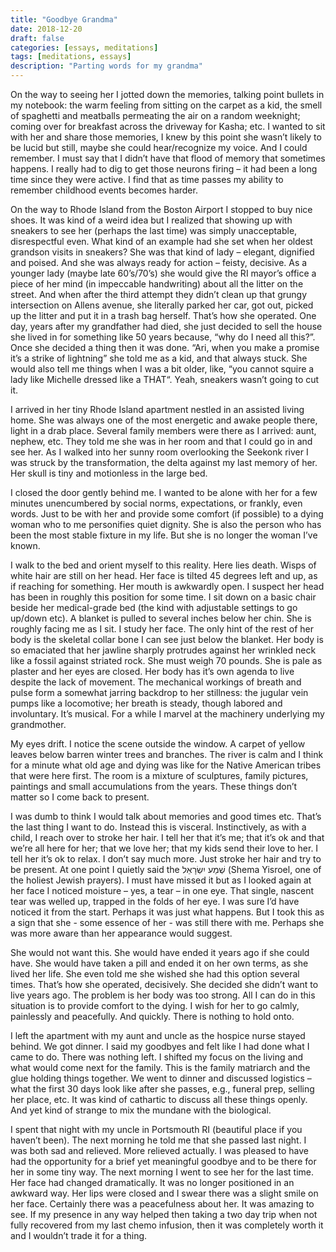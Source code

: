 ```yaml
---
title: "Goodbye Grandma"
date: 2018-12-20
draft: false
categories: [essays, meditations]
tags: [meditations, essays]
description: "Parting words for my grandma"
---
```


On the way to seeing her I jotted down the memories, talking point bullets in my notebook: the warm feeling from sitting on the carpet as a kid, the smell of spaghetti and meatballs permeating the air on a random weeknight; coming over for breakfast across the driveway for Kasha; etc. I wanted to sit with her and share those memories, I knew by this point she wasn’t likely to be lucid but still, maybe she could hear/recognize my voice. And I could remember. I must say that I didn’t have that flood of memory that sometimes happens. I really had to dig to get those neurons firing – it had been a long time since they were active. I find that as time passes my ability to remember childhood events becomes harder.

On the way to Rhode Island from the Boston Airport I stopped to buy nice shoes. It was kind of a weird idea but I realized that showing up with sneakers to see her (perhaps the last time) was simply unacceptable, disrespectful even. What kind of an example had she set when her oldest grandson visits in sneakers? She was that kind of lady – elegant, dignified and poised. And she was always ready for action – feisty, decisive. As a younger lady (maybe late 60’s/70’s) she would give the RI mayor’s office a piece of her mind (in impeccable handwriting) about all the litter on the street. And when after the third attempt they didn’t clean up that grungy intersection on Allens avenue, she literally parked her car, got out, picked up the litter and put it in a trash bag herself. That’s how she operated. One day, years after my grandfather had died, she just decided to sell the house she lived in for something like 50 years because, “why do I need all this?”. Once she decided a thing then it was done. “Ari, when you make a promise it’s a strike of lightning” she told me as a kid, and that always stuck. She would also tell me things when I was a bit older, like, “you cannot squire a lady like Michelle dressed like a THAT“. Yeah, sneakers wasn’t going to cut it.

I arrived in her tiny Rhode Island apartment nestled in an assisted living home. She was always one of the most energetic and awake people there, light in a drab place. Several family members were there as I arrived: aunt, nephew, etc. They told me she was in her room and that I could go in and see her. As I walked into her sunny room overlooking the Seekonk river I was struck by the transformation, the delta against my last memory of her. Her skull is tiny and motionless in the large bed.

I closed the door gently behind me. I wanted to be alone with her for a few minutes unencumbered by social norms, expectations, or frankly, even words. Just to be with her and provide some comfort (if possible) to a dying woman who to me personifies quiet dignity. She is also the person who has been the most stable fixture in my life. But she is no longer the woman I’ve known.

I walk to the bed and orient myself to this reality. Here lies death. Wisps of white hair are still on her head. Her face is tilted 45 degrees left and up, as if reaching for something. Her mouth is awkwardly open. I suspect her head has been in roughly this position for some time. I sit down on a basic chair beside her medical-grade bed (the kind with adjustable settings to go up/down etc). A blanket is pulled to several inches below her chin. She is roughly facing me as I sit. I study her face. The only hint of the rest of her body is the skeletal collar bone I can see just below the blanket. Her body is so emaciated that her jawline sharply protrudes against her wrinkled neck like a fossil against striated rock. She must weigh 70 pounds. She is pale as plaster and her eyes are closed. Her body has it’s own agenda to live despite the lack of movement. The mechanical workings of breath and pulse form a somewhat jarring backdrop to her stillness: the jugular vein pumps like a locomotive; her breath is steady, though labored and involuntary. It’s musical. For a while I marvel at the machinery underlying my grandmother.

My eyes drift. I notice the scene outside the window. A carpet of yellow leaves below barren winter trees and branches. The river is calm and I think for a minute what old age and dying was like for the Native American tribes that were here first. The room is a mixture of sculptures, family pictures, paintings and small accumulations from the years. These things don’t matter so I come back to present.

I was dumb to think I would talk about memories and good times etc. That’s the last thing I want to do. Instead this is visceral. Instinctively, as with a child, I reach over to stroke her hair. I tell her that it’s me; that it’s ok and that we’re all here for her; that we love her; that my kids send their love to her. I tell her it’s ok to relax. I don’t say much more. Just stroke her hair and try to be present. At one point I quietly said the שְׁמַע יִשְׂרָאֵל (Shema Yisroel, one of the holiest Jewish prayers). I must have missed it but as I looked again at her face I noticed moisture – yes, a tear – in one eye. That single, nascent tear was welled up, trapped in the folds of her eye. I was sure I’d have noticed it from the start. Perhaps it was just what happens. But I took this as a sign that she - some essence of her - was still there with me. Perhaps she was more aware than her appearance would suggest.

She would not want this. She would have ended it years ago if she could have. She would have taken a pill and ended it on her own terms, as she lived her life. She even told me she wished she had this option several times. That’s how she operated, decisively. She decided she didn’t want to live years ago. The problem is her body was too strong. All I can do in this situation is to provide comfort to the dying. I wish for her to go calmly, painlessly and peacefully. And quickly. There is nothing to hold onto.

I left the apartment with my aunt and uncle as the hospice nurse stayed behind. We got dinner. I said my goodbyes and felt like I had done what I came to do. There was nothing left. I shifted my focus on the living and what would come next for the family. This is the family matriarch and the glue holding things together. We went to dinner and discussed logistics – what the first 30 days look like after she passes, e.g., funeral prep, selling her place, etc. It was kind of cathartic to discuss all these things openly. And yet kind of strange to mix the mundane with the biological.

I spent that night with my uncle in Portsmouth RI (beautiful place if you haven’t been). The next morning he told me that she passed last night. I was both sad and relieved. More relieved actually. I was pleased to have had the opportunity for a brief yet meaningful goodbye and to be there for her in some tiny way. The next morning I went to see her for the last time. Her face had changed dramatically. It was no longer positioned in an awkward way. Her lips were closed and I swear there was a slight smile on her face. Certainly there was a peacefulness about her. It was amazing to see. If my presence in any way helped then taking a two day trip when not fully recovered from my last chemo infusion, then it was completely worth it and I wouldn’t trade it for a thing.